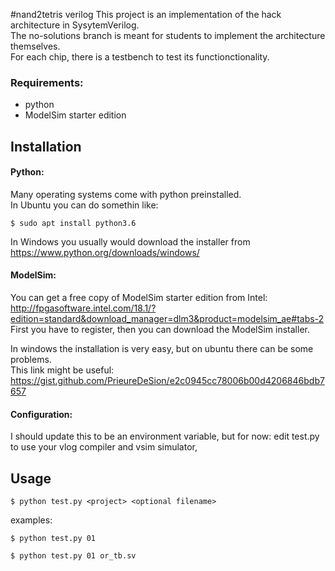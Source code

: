 #nand2tetris verilog
This project is an implementation of the hack architecture in SysytemVerilog.  
The no-solutions branch is meant for students to implement the architecture themselves.  
For each chip, there is a testbench to test its functionctionality.  

### Requirements:
- python
- ModelSim starter edition

## Installation

#### Python:
Many operating systems come with python preinstalled.  
In Ubuntu you can do somethin like:
```
$ sudo apt install python3.6
```
In Windows you usually would download the installer from  https://www.python.org/downloads/windows/  

#### ModelSim:
You can get a free copy of ModelSim starter edition from Intel:  
http://fpgasoftware.intel.com/18.1/?edition=standard&download_manager=dlm3&product=modelsim_ae#tabs-2  
First you have to register, then you can download the ModelSim installer.

In windows the installation is very easy, but on ubuntu there can be some problems.  
This link might be useful:  
https://gist.github.com/PrieureDeSion/e2c0945cc78006b00d4206846bdb7657

#### Configuration:
I should update this to be an environment variable, but for now:
edit test.py to use your vlog compiler and vsim simulator, 
## Usage
```
$ python test.py <project> <optional filename>
```
examples:
```
$ python test.py 01
```
```
$ python test.py 01 or_tb.sv
```